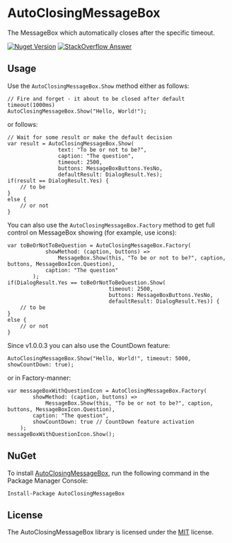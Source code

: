 # AutoClosingMessageBox

The MessageBox which automatically closes after the specific timeout.

<a href="https://www.nuget.org/packages/AutoClosingMessageBox/"><img alt="Nuget Version" src="https://img.shields.io/nuget/v/AutoClosingMessageBox.svg" data-canonical-src="https://img.shields.io/nuget/v/AutoClosingMessageBox.svg" style="max-width:100%;" /></a>
<a href="https://stackoverflow.com/a/14522952/1010363"><img alt="StackOverflow Answer" src="https://img.shields.io/badge/StackOverflow-QnA-green.svg"></a>

## Usage

Use the `AutoClosingMessageBox.Show` method either as follows: 

```
// Fire and forget - it about to be closed after default timeout(1000ms)
AutoClosingMessageBox.Show("Hello, World!");
```

or follows:

```
// Wait for some result or make the default decision
var result = AutoClosingMessageBox.Show(
                text: "To be or not to be?", 
                caption: "The question",
                timeout: 2500,
                buttons: MessageBoxButtons.YesNo,
                defaultResult: DialogResult.Yes);
if(result == DialogResult.Yes) {
    // to be
}
else { 
    // or not
}
```

You can also use the `AutoClosingMessageBox.Factory` method to get full control on MessageBox showing (for example, use icons):

```
var toBeOrNotToBeQuestion = AutoClosingMessageBox.Factory(
            showMethod: (caption, buttons) =>
                MessageBox.Show(this, "To be or not to be?", caption, buttons, MessageBoxIcon.Question),
            caption: "The question"
        );
if(DialogResult.Yes == toBeOrNotToBeQuestion.Show(
                                timeout: 2500,
                                buttons: MessageBoxButtons.YesNo,
                                defaultResult: DialogResult.Yes)) {
    // to be
}
else {
    // or not
}

```

Since v1.0.0.3 you can also use the CountDown feature:

```
AutoClosingMessageBox.Show("Hello, World!", timeout: 5000, showCountDown: true);
```

or in Factory-manner:

```
var messageBoxWithQuestionIcon = AutoClosingMessageBox.Factory(
        showMethod: (caption, buttons) =>
            MessageBox.Show(this, "To be or not to be?", caption, buttons, MessageBoxIcon.Question),
        caption: "The question",
        showCountDown: true // CountDown feature activation
    );
messageBoxWithQuestionIcon.Show();
```

## NuGet

To install [AutoClosingMessageBox](https://www.nuget.org/packages/AutoClosingMessageBox), run the following command in the Package Manager Console:

    Install-Package AutoClosingMessageBox


## License

The AutoClosingMessageBox library is licensed under the [MIT](https://github.com/DmitryGaravsky/AutoClosingMessageBox/blob/master/LICENSE.TXT) license.
